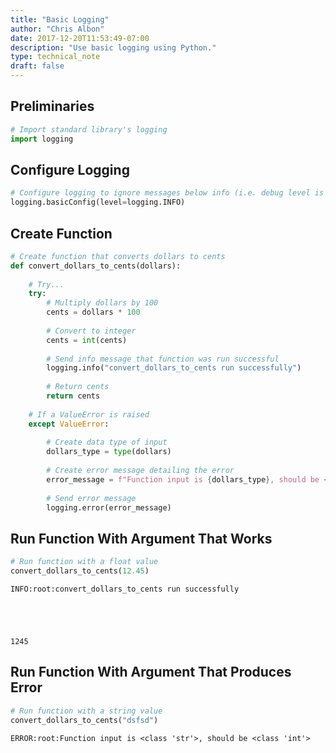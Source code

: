 ```yaml
---
title: "Basic Logging"
author: "Chris Albon"
date: 2017-12-20T11:53:49-07:00
description: "Use basic logging using Python."
type: technical_note
draft: false
---
```

## Preliminaries


```python
# Import standard library's logging
import logging
```

## Configure Logging


```python
# Configure logging to ignore messages below info (i.e. debug level is ignored)
logging.basicConfig(level=logging.INFO)
```

## Create Function


```python
# Create function that converts dollars to cents
def convert_dollars_to_cents(dollars):
    
    # Try...
    try:
        # Multiply dollars by 100
        cents = dollars * 100    
        
        # Convert to integer
        cents = int(cents)
        
        # Send info message that function was run successful
        logging.info("convert_dollars_to_cents run successfully")
        
        # Return cents
        return cents
    
    # If a ValueError is raised
    except ValueError:
        
        # Create data type of input
        dollars_type = type(dollars)
        
        # Create error message detailing the error
        error_message = f"Function input is {dollars_type}, should be <class \'int\'>"
        
        # Send error message
        logging.error(error_message)
```

## Run Function With Argument That Works


```python
# Run function with a float value
convert_dollars_to_cents(12.45)
```

    INFO:root:convert_dollars_to_cents run successfully
    




    1245



## Run Function With Argument That Produces Error


```python
# Run function with a string value
convert_dollars_to_cents("dsfsd")
```

    ERROR:root:Function input is <class 'str'>, should be <class 'int'>
    
